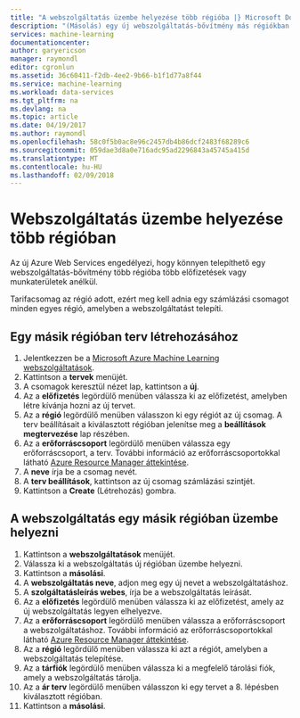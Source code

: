 ```yaml
---
title: "A webszolgáltatás üzembe helyezése több régióba |} Microsoft Docs"
description: "(Másolás) egy új webszolgáltatás-bővítmény más régiókban telepítésének lépéseit."
services: machine-learning
documentationcenter: 
author: garyericson
manager: raymondl
editor: cgronlun
ms.assetid: 36c60411-f2db-4ee2-9b66-b1f1d77a8f44
ms.service: machine-learning
ms.workload: data-services
ms.tgt_pltfrm: na
ms.devlang: na
ms.topic: article
ms.date: 04/19/2017
ms.author: raymondl
ms.openlocfilehash: 58c0f5b0ac8e96c2457db4b86dcf2483f68289c6
ms.sourcegitcommit: 059dae3d8a0e716adc95ad2296843a45745a415d
ms.translationtype: MT
ms.contentlocale: hu-HU
ms.lasthandoff: 02/09/2018
---
```

# <a name="how-to-deploy-a-web-service-to-multiple-regions"></a>Webszolgáltatás üzembe helyezése több régióban
Az új Azure Web Services engedélyezi, hogy könnyen telepíthető egy webszolgáltatás-bővítmény több régióba több előfizetések vagy munkaterületek anélkül. 

Tarifacsomag az régió adott, ezért meg kell adnia egy számlázási csomagot minden egyes régió, amelyben a webszolgáltatást telepíti.

## <a name="to-create-a-plan-in-another-region"></a>Egy másik régióban terv létrehozásához
1. Jelentkezzen be a [Microsoft Azure Machine Learning webszolgáltatások](https://services.azureml.net/).
2. Kattintson a **tervek** menüjét.
3. A csomagok keresztül nézet lap, kattintson a **új**.
4. Az a **előfizetés** legördülő menüben válassza ki az előfizetést, amelyben létre kívánja hozni az új tervet.
5. Az a **régió** legördülő menüben válasszon ki egy régiót az új csomag. A terv beállításait a kiválasztott régióban jelenítse meg a **beállítások megtervezése** lap részében.
6. Az a **erőforráscsoport** legördülő menüben válassza egy erőforráscsoport, a terv. További információ az erőforráscsoportokkal látható [Azure Resource Manager áttekintése](../../azure-resource-manager/resource-group-overview.md).
7. A **neve** írja be a csomag nevét.
8. A **terv beállítások**, kattintson az új csomag számlázási szintjét.
9. Kattintson a **Create** (Létrehozás) gombra.

## <a name="deploying-the-web-service-to-another-region"></a>A webszolgáltatás egy másik régióban üzembe helyezni
1. Kattintson a **webszolgáltatások** menüjét.
2. Válassza ki a webszolgáltatás új régióban üzembe helyezni.
3. Kattintson a **másolási**.
4. A **webszolgáltatás neve**, adjon meg egy új nevet a webszolgáltatáshoz.
5. A **szolgáltatásleírás webes**, írja be a webszolgáltatás leírását.
6. Az a **előfizetés** legördülő menüben válassza ki az előfizetést, amely az új webszolgáltatás legyen elhelyezve.
7. Az a **erőforráscsoport** legördülő menüben válassza a erőforráscsoport a webszolgáltatáshoz. További információ az erőforráscsoportokkal látható [Azure Resource Manager áttekintése](../../azure-resource-manager/resource-group-overview.md).
8. Az a **régió** legördülő menüben válassza ki azt a régiót, amelyben a webszolgáltatás telepítése.
9. Az a **tárfiók** legördülő menüben válassza ki a megfelelő tárolási fiók, amely a webszolgáltatás tárolja.
10. Az a **ár terv** legördülő menüben válasszon ki egy tervet a 8. lépésben kiválasztott régióban.
11. Kattintson a **másolási**.

